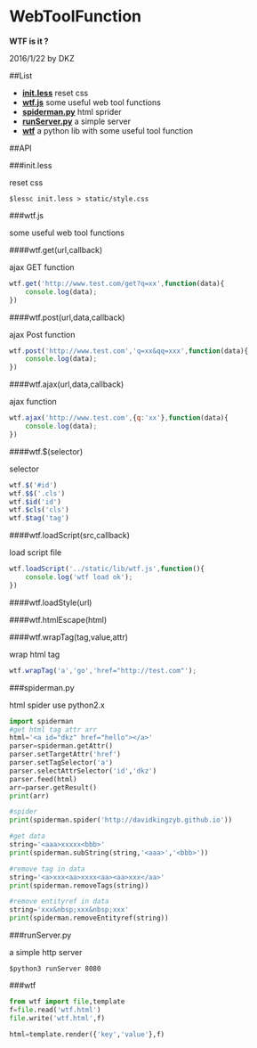 # WebToolFunction

**WTF is it ?**

2016/1/22 by DKZ



##List


- [**init.less**](#initless) reset css
- [**wtf.js**](#wtfts) some useful web tool functions
- [**spiderman.py**](#spidermanpy) html sprider
- [**runServer.py**](#runserverpy) a simple server
- [**wtf**](#wtf) a python lib with some useful tool function


##API

###init.less

reset css

	$lessc init.less > static/style.css

###wtf.js

some useful web tool functions

	
####wtf.get(url,callback)

ajax GET function

```js
wtf.get('http://www.test.com/get?q=xx',function(data){
	console.log(data);
})
```
	
####wtf.post(url,data,callback)

ajax Post function

```js
wtf.post('http://www.test.com','q=xx&qq=xxx',function(data){
	console.log(data);
})
```

####wtf.ajax(url,data,callback)

ajax function

```js
wtf.ajax('http://www.test.com',{q:'xx'},function(data){
    console.log(data);
})
```

####wtf.$(selector)

selector

```js
wtf.$('#id')
wtf.$$('.cls')
wtf.$id('id')
wtf.$cls('cls')
wtf.$tag('tag')
```

####wtf.loadScript(src,callback)

load script file

```js
wtf.loadScript('../static/lib/wtf.js',function(){
	console.log('wtf load ok');
})
```

####wtf.loadStyle(url)

####wtf.htmlEscape(html)

####wtf.wrapTag(tag,value,attr)

wrap html tag

```js
wtf.wrapTag('a','go','href="http://test.com"');
```


###spiderman.py

html spider use python2.x

```py
import spiderman
#get html tag attr arr
html='<a id="dkz" href="hello"></a>'
parser=spiderman.getAttr()
parser.setTargetAttr('href')
parser.setTagSelector('a')
parser.selectAttrSelector('id','dkz')
parser.feed(html)
arr=parser.getResult()
print(arr)

#spider
print(spiderman.spider('http://davidkingzyb.github.io'))

#get data
string='<aaa>xxxxx<bbb>'
print(spiderman.subString(string,'<aaa>','<bbb>'))

#remove tag in data
string='<a>xxx<aa>xxxx<aa><aa>xxx</aa>'
print(spiderman.removeTags(string))

#remove entityref in data
string='xxx&nbsp;xxx&nbsp;xxx'
print(spiderman.removeEntityref(string))
```
    
###runServer.py

a simple http server

	$python3 runServer 8080
	
###wtf

```py
from wtf import file,template
f=file.read('wtf.html')
file.write('wtf.html',f)

html=template.render({'key','value'},f)
```